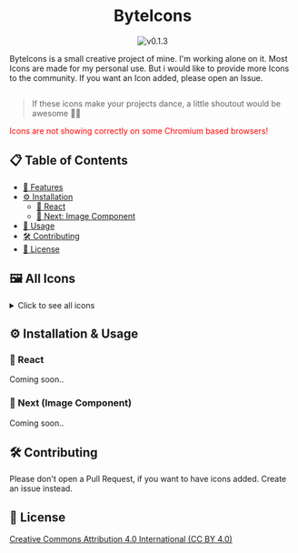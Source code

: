 <div style="display:flex; align-items:center; flex-direction:column">
    <h1>ByteIcons</h1>
    <img src='https://img.shields.io/badge/v0.1.3-6F8AB7' alt='v0.1.3'>
    <p>ByteIcons is a small creative project of mine. I'm working alone on it. Most Icons are made for my personal use. But i would like to provide more Icons to the community. If you want an Icon added, please open an Issue. </p>
</div>

> If these icons make your projects dance, a little shoutout would be awesome 🕺🏼

<p style="color: red">Icons are not showing correctly on some Chromium based browsers!</p>

## 📋 Table of Contents

- [🚀 Features](#features)
- [⚙️ Installation](#installation)
  - [🔧 React](#react)
  - [🔧 Next: Image Component](#next)
- [🔧 Usage](#usage)
- [🛠️ Contributing](#contributing)
- [📜 License](#license)

## 🖼️ All Icons

<details>
    <summary>Click to see all icons</summary>
    
| Icon --                                    | Name          |
| ------------------------------------------ | ------------- |
| ![ableton](/icons/ableton.svg)             | ableton       |
| ![aftereffects](/icons/aftereffects.svg)   | aftereffects  |
| ![android](/icons/android.svg)             | android       |
| ![androidstudio](/icons/androidstudio.svg) | androidstudio |
| ![angular](/icons/angular.svg)             | angular       |
| ![aqua](/icons/aqua.svg)                   | aqua          |
| ![archlinux](/icons/archlinux.svg)         | archlinux     |
| ![arduino](/icons/arduino.svg)             | arduino       |
| ![astro](/icons/astro.svg)                 | astro         |
| ![aws](/icons/aws.svg)                     | aws           |
| ![azure](/icons/azure.svg)                 | azure         |
| ![babel](/icons/babel.svg)                 | babel         |
| ![bash](/icons/bash.svg)                   | bash          |
| ![blender](/icons/blender.svg)             | blender       |
| ![bootstrap](/icons/bootstrap.svg)         | bootstrap     |
| ![bun](/icons/bun.svg)                     | bun           |
| ![c](/icons/c.svg)                         | c             |
| ![capacitor](/icons/capacitor.svg)         | capacitor     |
| ![centos](/icons/centos.svg)               | centos        |
| ![clion](/icons/clion.svg)                 | clion         |
| ![cloudflare](/icons/cloudflare.svg)       | cloudflare    |
| ![codepen](/icons/codepen.svg)             | codepen       |
| ![coffeescript](/icons/coffeescript.svg)   | coffeescript  |
| ![cpp](/icons/cpp.svg)                     | cpp           |
| ![csharp](/icons/csharp.svg)               | csharp        |
| ![css3](/icons/css3.svg)                   | css3          |
| ![dart](/icons/dart.svg)                   | dart          |
| ![datagrip](/icons/datagrip.svg)           | datagrip      |
| ![debian](/icons/debian.svg)               | debian        |
| ![deno](/icons/deno.svg)                   | deno          |
| ![discord](/icons/discord.svg)             | discord       |
| ![django](/icons/django.svg)               | django        |
| ![docker](/icons/docker.svg)               | docker        |
| ![dotnet](/icons/dotnet.svg)               | dotnet        |
| ![eclipse](/icons/eclipse.svg)             | eclipse       |
| ![electron](/icons/electron.svg)           | electron      |
| ![elementaryos](/icons/elementaryos.svg)   | elementaryos  |
| ![elixir](/icons/elixir.svg)               | elixir        |
| ![emacs](/icons/emacs.svg)                 | emacs         |
| ![ember](/icons/ember.svg)                 | ember         |
| ![eslint](/icons/eslint.svg)               | eslint        |
| ![excel](/icons/excel.svg)                 | excel         |
| ![express](/icons/express.svg)             | express       |
| ![fastapi](/icons/fastapi.svg)             | fastapi       |
| ![fedora](/icons/fedora.svg)               | fedora        |
| ![figma](/icons/figma.svg)                 | figma         |
| ![firebase](/icons/firebase.svg)           | firebase      |
| ![flask](/icons/flask.svg)                 | flask         |
| ![flutter](/icons/flutter.svg)             | flutter       |
| ![gatsby](/icons/gatsby.svg)               | gatsby        |
| ![gdrive](/icons/gdrive.svg)               | gdrive        |
| ![gentoo](/icons/gentoo.svg)               | gentoo        |
| ![git](/icons/git.svg)                     | git           |
| ![gitbash](/icons/gitbash.svg)             | gitbash       |
| ![github](/icons/github.svg)               | github        |
| ![gitlab](/icons/gitlab.svg)               | gitlab        |
| ![gmail](/icons/gmail.svg)                 | gmail         |
| ![go](/icons/go.svg)                       | go            |
| ![godot](/icons/godot.svg)                 | godot         |
| ![goland](/icons/goland.svg)               | goland        |
| ![gpay](/icons/gpay.svg)                   | gpay          |
| ![graphql](/icons/graphql.svg)             | graphql       |
| ![gulp](/icons/gulp.svg)                   | gulp          |
| ![heroku](/icons/heroku.svg)               | heroku        |
| ![html](/icons/html.svg)                   | html          |
| ![idea](/icons/idea.svg)                   | idea          |
| ![java](/icons/java.svg)                   | java          |
| ![javascript](/icons/javascript.svg)       | javascript    |
| ![jenkins](/icons/jenkins.svg)             | jenkins       |
| ![jest](/icons/jest.svg)                   | jest          |
| ![jira](/icons/jira.svg)                   | jira          |
| ![jquery](/icons/jquery.svg)               | jquery        |
| ![kalilinux](/icons/kalilinux.svg)         | kalilinux     |
| ![kotlin](/icons/kotlin.svg)               | kotlin        |
| ![kubernetes](/icons/kubernetes.svg)       | kubernetes    |
| ![laravel](/icons/laravel.svg)             | laravel       |
| ![linkedin](/icons/linkedin.svg)           | linkedin      |
| ![linuxmint](/icons/linuxmint.svg)         | linuxmint     |
| ![lit](/icons/lit.svg)                     | lit           |
| ![lua](/icons/lua.svg)                     | lua           |
| ![macos](/icons/macos.svg)                 | macos         |
| ![manjaro](/icons/manjaro.svg)             | manjaro       |
| ![markdown](/icons/markdown.svg)           | markdown      |
| ![mastodon](/icons/mastodon.svg)           | mastodon      |
| ![materialui](/icons/materialui.svg)       | materialui    |
| ![mongodb](/icons/mongodb.svg)             | mongodb       |
| ![mysql](/icons/mysql.svg)                 | mysql         |
| ![neovim](/icons/neovim.svg)               | neovim        |
| ![nestjs](/icons/nestjs.svg)               | nestjs        |
| ![netlify](/icons/netlify.svg)             | netlify       |
| ![nextjs](/icons/nextjs.svg)               | nextjs        |
| ![nodejs](/icons/nodejs.svg)               | nodejs        |
| ![notion](/icons/notion.svg)               | notion        |
| ![nuxtjs](/icons/nuxtjs.svg)               | nuxtjs        |
| ![opensuse](/icons/opensuse.svg)           | opensuse      |
| ![outlook](/icons/outlook.svg)             | outlook       |
| ![perl](/icons/perl.svg)                   | perl          |
| ![photoshop](/icons/photoshop.svg)         | photoshop     |
| ![php](/icons/php.svg)                     | php           |
| ![phpstorm](/icons/phpstorm.svg)           | phpstorm      |
| ![popos](/icons/popos.svg)                 | popos         |
| ![postgres](/icons/postgres.svg)           | postgres      |
| ![powerpoint](/icons/powerpoint.svg)       | powerpoint    |
| ![premiere](/icons/premiere.svg)           | premiere      |
| ![puppylinux](/icons/puppylinux.svg)       | puppylinux    |
| ![pycharm](/icons/pycharm.svg)             | pycharm       |
| ![python](/icons/python.svg)               | python        |
| ![react](/icons/react.svg)                 | react         |
| ![reactnative](/icons/reactnative.svg)     | reactnative   |
| ![redis](/icons/redis.svg)                 | redis         |
| ![redux](/icons/redux.svg)                 | redux         |
| ![rubymine](/icons/rubymine.svg)           | rubymine      |
| ![sass](/icons/sass.svg)                   | sass          |
| ![slack](/icons/slack.svg)                 | slack         |
| ![spotify](/icons/spotify.svg)             | spotify       |
| ![tailsos](/icons/tailsos.svg)             | tailsos       |
| ![tailwindcss](/icons/tailwindcss.svg)     | tailwindcss   |
| ![teams](/icons/teams.svg)                 | teams         |
| ![tux](/icons/tux.svg)                     | tux           |
| ![typescript](/icons/typescript.svg)       | typescript    |
| ![ubuntu](/icons/ubuntu.svg)               | ubuntu        |
| ![vim](/icons/vim.svg)                     | vim           |
| ![visualstudio](/icons/visualstudio.svg)   | visualstudio  |
| ![vscode](/icons/vscode.svg)               | vscode        |
| ![vuejs](/icons/vuejs.svg)                 | vuejs         |
| ![webstorm](/icons/webstorm.svg)           | webstorm      |
| ![windows](/icons/windows.svg)             | windows       |
| ![word](/icons/word.svg)                   | word          |
| ![xing](/icons/xing.svg)                   | xing          |

</details>

## ⚙️ Installation & Usage

### 🔧 React

Coming soon..

### 🔧 Next (Image Component)

Coming soon..

## 🛠️ Contributing

Please don't open a Pull Request, if you want to have icons added.
Create an issue instead.

## 📜 License

[Creative Commons Attribution 4.0 International (CC BY 4.0)](/LICENSE.md)
